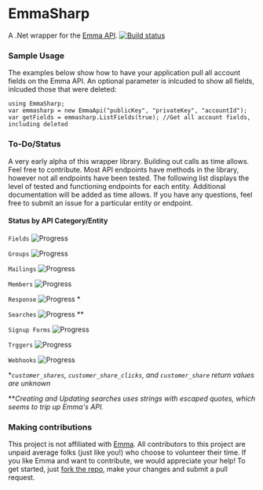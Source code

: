 # EmmaSharp

A .Net wrapper for the [Emma API](http://api.myemma.com/). [![Build status](https://ci.appveyor.com/api/projects/status/v66btpa1dxv7vlwv?svg=true)](https://ci.appveyor.com/project/kylegregory/emmasharp)

### Sample Usage

The examples below show how to have your application pull all account fields on the Emma API. An optional parameter is inlcuded to show all fields, inlcuded those that were deleted:

    using EmmaSharp;
    var emmasharp = new EmmaApi("publicKey", "privateKey", "accountId");
    var getFields = emmasharp.ListFields(true); //Get all account fields, including deleted

### To-Do/Status

A very early alpha of this wrapper library. Building out calls as time allows. Feel free to contribute. Most API endpoints have methods in the library, however not all endpoints have been tested. The following list displays the level of tested and functioning endpoints for each entity. Additional documentation will be added as time allows. If you have any questions, feel free to submit an issue for a particular entity or endpoint.

#### Status by API Category/Entity
`Fields` ![Progress](http://progressed.io/bar/100)

`Groups` ![Progress](http://progressed.io/bar/100)

`Mailings` ![Progress](http://progressed.io/bar/65)

`Members` ![Progress](http://progressed.io/bar/0)

`Response` ![Progress](http://progressed.io/bar/95) \*


`Searches` ![Progress](http://progressed.io/bar/95) \*\*

`Signup Forms` ![Progress](http://progressed.io/bar/100)

`Trggers` ![Progress](http://progressed.io/bar/100)

`Webhooks` ![Progress](http://progressed.io/bar/0)

\**`customer_shares`, `customer_share_clicks`, and `customer_share` return values are unknown*

\*\**Creating and Updating searches uses strings with escaped quotes, which seems to trip up Emma's API.*

### Making contributions
This project is not affiliated with [Emma](http://myemma.com/meet-us).  All contributors to this project are unpaid average folks (just like you!) who choose to volunteer their time.  If you like Emma and want to contribute, we would appreciate your help!  To get started, just [fork the repo](https://help.github.com/articles/fork-a-repo), make your changes and submit a pull request.   
